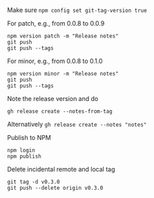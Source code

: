Make sure `npm config set git-tag-version true`

For patch, e.g., from 0.0.8 to 0.0.9
```shell
npm version patch -m "Release notes"
git push
git push --tags
```

For minor, e.g., from 0.0.8 to 0.1.0
```shell
npm version minor -m "Release notes"
git push
git push --tags
```

Note the release version and do
```shell
gh release create --notes-from-tag
```
Alternatively `gh release create --notes "notes"`

Publish to NPM
```shell
npm login
npm publish
```

Delete incidental remote and local tag
```shell
git tag -d v0.3.0
git push --delete origin v0.3.0
```